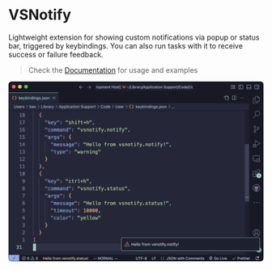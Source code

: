# VSNotify
Lightweight extension for showing custom notifications via popup or status bar, triggered by keybindings. You can also run tasks with it to receive success or failure feedback.

> Check the [Documentation](https://bexli.dev/VSNotify) for usage and examples

<img src="docs/assets/vsnotify-screenshot.png" width="800">

